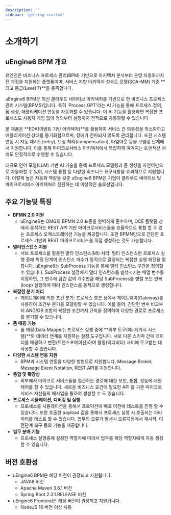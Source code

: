 ```yaml
---
description: ''
sidebar: 'getting-started'
---
```


# 소개하기

## uEngine6 BPM 개요
유엔진은 비즈니스 프로세스 관리(BPM) 기반으로 아키텍처 분석부터 운영 자동화까지 전 과정을 지원하는 플랫폼이며, 서비스 지향 아키텍처 성숙도 모델(SOA-MM) 기준 **최고 등급(Level 7)**을 충족합니다.

uEngine6 BPM은 최신 클라우드 네이티브 아키텍처를 기반으로 한 비즈니스 프로세스 관리 시스템(BPMS)입니다. 특히 ‘Process GPT’라는 AI 기능을 통해 프로세스 정의, 폼 생성, 애플리케이션 연동을 자동화할 수 있습니다. 이 AI 기능을 활용하면 복잡한 프로세스도 사용자 개입 없이 정의부터 실행까지 전적으로 자동화할 수 있습니다

본 제품은 **EDA(이벤트 기반 아키텍처)**를 활용하여 서비스 간 의존성을 최소화하고 애플리케이션 상태를 동기화함으로써, 장애가 전파되지 않도록 관리합니다. 또한 시스템 연동 시 자동 재시도(retry), 보상 처리(compensation), 타임아웃 등을 모델링 단계에서 지원합니다. 이를 통해 마이크로서비스 아키텍처에서 복잡하게 여겨지는 트랜잭션 처리도 안정적으로 수행할 수 있습니다.

대규모 언어 모델(LLM) 기반 AI 기술을 통해 프로세스 모델링과 폼 생성을 자연어만으로 자동화할 수 있어, 시스템 통합 등 다양한 비즈니스 요구사항을 효과적으로 지원합니다. 이렇게 높은 자동화 역량을 갖춘 uEngine6 BPM은 기업이 클라우드 네이티브 및 마이크로서비스 아키텍처로 전환하는 데 이상적인 솔루션입니다.

## 주요 기능및 특징
- **BPMN 2.0 지원**
  + uEngine6는 OMG의 BPMN 2.0 표준을 완벽하게 준수하며, OCE 플랫폼 상에서 동작하는 REST API 기반 마이크로서비스들을 효율적으로 통합 할 수 있는 프로세스 오케스트레이션 기능을 제공합니다. 또한 BPMN만으로 간단한 프로세스 기반의 REST 마이크로서비스를 직접 생성하는 것도 가능합니다.
- **멀티인스턴스 지원**
  + 서브 프로세스를 활용한 멀티 인스턴스(MI) 처리: 멀티 인스턴스란 프로세스 실행 중에 특정 단계의 인스턴스 개수가 동적으로 결정되는 복잡한 실행 패턴을 말합니다. uEngine6는 SubProcess 기능을 통해 멀티 인스턴스 구간을 정의할 수 있습니다. SubProcess 설정에서 멀티 인스턴스를 발생시키는 배열 변수를 지정하면, 그 변수에 담긴 값의 개수만큼 해당 SubProcess를 병렬 또는 반복(loop) 실행하여 여러 인스턴스를 동적으로 생성합니다.
- **복잡한 분기 처리**
  + 게이트웨이에 의한 조건 분기: 프로세스 흐름 상에서 게이트웨이(Gateway)를 사용하여 조건부 분기를 모델링할 수 있습니다. 예를 들어, 간단한 변수 비교부터 AND/OR 조합의 복잡한 조건까지 규칙을 정의하여 다양한 경로로 프로세스를 분기할 수 있습니다.
- **폼 매핑 기능**
  + 폼 매핑(Data Mapper): 프로세스 실행 중에 **외부 도구(예: 레거시 시스템)**와 데이터 연계를 지원하는 설정 도구입니다. 서로 다른 스키마 간에 데이터를 매핑하고 변환(트랜스포메이션)하여 활동(액티비티) 사이에 주고받는 데 사용할 수 있습니다.
- **다양한 시스템 연동 지원**
  + BPM과 시스템 연동을 다양한 방법으로 지원합니다. Message Broker, Message Event Notation, REST API를 지원합니다.
- **통합 및 확장성**
  + 외부에서 마이크로 서비스들을 접근하는 경로에 대한 보안, 통합, 성능에 대한 제어를 할 수 있습니다. 새로운 비즈니스 요건에 필요한 API 를 기존 마이크로 서비스 자산들의 매시업을 통하여 생성할 수 도 있습니다.
- **프로세스 시뮬레이션, 디버깅 및 실행**
  + 프로세스를 시뮬레이션을 통해서 프로덕션에 배포 이전에 테스트를 진행 할 수 있습니다. 또한 호출한 payload 값을 통해서 프로세스 실행 시 호출되는 파라미터를 테스트 할 수 있습니다. 업무의 오류가 발생시 오류지점에서 재시작, 이전단계 복구 등의 기능을 제공합니다.
- **업무 분배 기능**
  + 프로세스 실행중에 설정한 역할자에 따라서 업무를 해당 역할자에게 자동 생성할 수 있습니다.


## 버전 호환성
- uEngine6 BPM은 해당 버전이 권장되고 지원됩니다.
  + JAVA8 버전
  + Apache Maven 3.6.1 버전
  + Spring Boot 2.3.1.RELEASE 버전
- uEngine6 Frontend은 해당 버전이 권장되고 지원됩니다.
  + NodeJS 16 버전 이상 사용




